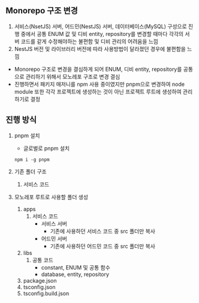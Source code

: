 ## Monorepo 구조 변경

1. 서비스(NsetJS) 서버, 어드민(NestJS) 서버, 데이터베이스(MySQL) 구성으로 진행 중에서 공통 ENUM 값 및 디비 entity, repository를 변경할 때마다 각각의 서버 코드를 같게 수정해야하는 불편함 및 디비 관리의 어려움을 느낌
2. NestJS 버전 및 라이브러리 버전에 따라 사용방법이 달라졌던 경우에 불편함을 느낌

- Monorepo 구조로 변경을 결심하게 되어 ENUM, 디비 entity, repository를 공통으로 관리하기 위해서 모노레포 구조로 변경 결심
- 진행하면서 패키지 매저니를 npm 사용 중이였지만 pnpm으로 변경하여 node module 또한 각각 프로젝트에 생성하는 것이 아닌 프로젝트 루트에 생성하여 관리하기로 결정

## 진행 방식

1. pnpm 설치
   - 글로벌로 pnpm 설치
   ```
   npm i -g pnpm
   ```
1. 기존 폴더 구조

   1. 서비스 코드

1. 모노레포 루트로 사용할 폴더 생성
   1. apps
      1. 서비스 코드
         - 서비스 서버
           - 기존에 사용하던 서비스 코드 중 src 폴더만 복사
         - 어드민 서버
           - 기존에 사용하던 어드민 코드 중 src 폴더만 복사
   2. libs
      1. 공통 코드
         - constant, ENUM 및 공통 함수
         - database, entity, repository
   3. package.json
   4. tsconfig.json
   5. tsconfig.build.json
